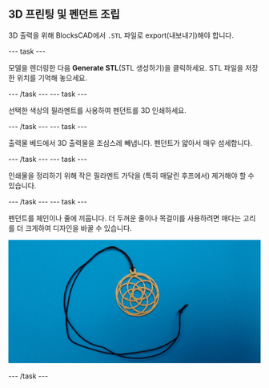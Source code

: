 ## 3D 프린팅 및 펜던트 조립

3D 출력을 위해 BlocksCAD에서 `.STL` 파일로 export(내보내기)해야 합니다.

--- task ---

모델을 렌더링한 다음 **Generate STL**(STL 생성하기)을 클릭하세요. STL 파일을 저장한 위치를 기억해 놓으세요.

--- /task --- --- task ---

선택한 색상의 필라멘트를 사용하여 펜던트를 3D 인쇄하세요.

--- /task --- --- task ---

출력물 베드에서 3D 출력물을 조심스레 빼냅니다. 펜던트가 얇아서 매우 섬세합니다.

--- /task --- --- task ---

인쇄물을 정리하기 위해 작은 필라멘트 가닥을 (특히 매달린 후프에서) 제거해야 할 수 있습니다.

--- /task --- --- task ---

펜던트를 체인이나 줄에 끼웁니다. 더 두꺼운 줄이나 목걸이를 사용하려면 매다는 고리를 더 크게하여 디자인을 바꿀 수 있습니다.

![스크린샷](images/pendant-printed.png)

--- /task ---
